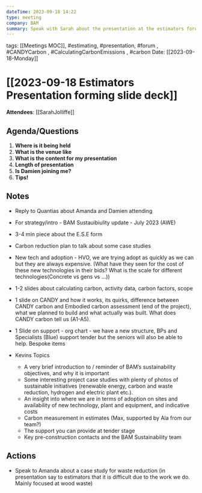 ```yaml
---
dateTime: 2023-09-18 14:22
type: meeting
company: BAM
summary: Speak with Sarah about the presentation at the estimators forum
---
```

tags: [[Meetings MOC]], #estimating, #presentation, #forum , #CANDYCarbon , #CalculatingCarbonEmissions , #carbon
Date: [[2023-09-18-Monday]]

# [[2023-09-18 Estimators Presentation forming slide deck]]

**Attendees**: 
[[SarahJolliffe]]

## Agenda/Questions
1. **Where is it being held**
2. **What is the venue like**
3. **What is the content for my presentation**
4. **Length of presentation**
5. **Is Damien joining me?**
6. **Tips!**
## Notes

- Reply to Quantias about Amanda and Damien attending

- For strategy/intro - BAM Sustauibiulity update - July 2023 (AWE)
- 3-4 min piece about the E.S.E form
- Carbon reduction plan to talk about some case studies
- New tech and adoption - HVO, we are trying adopt as quickly as we can but they are always expensive. (What have they seen for the cost of these new technologies in their bids? What is the scale for different technologies(Concrete vs gens vs ...))
- 1-2 slides about calculating carbon, activity data, carbon factors, scope
- 1 slide on CANDY and how it works, its quirks, difference between CANDY carbon and Embodied carbon assessment (end of the project), what we planned to build and what actually was built. What does CANDY carbon tell us (A1-A5).
- 1 Slide on support - org chart - we have a new structure, BPs and Specialists (Blue) support tender but the seniors will also be able to help. Bespoke items

- Kevins Topics
	- A very brief introduction to / reminder of BAM’s sustainability objectives, and why it is important
	- Some interesting project case studies with plenty of photos of sustainable initiatives (renewable energy, carbon and waste reduction, hydrogen and electric plant etc.).
	- An insight into where we are in terms of adoption on sites and availability of new technology, plant and equipment, and indicative costs
	- Carbon measurement in estimates (Max, supported by Ala from our team?)
	- The support you can provide at tender stage
	- Key pre-construction contacts and the BAM Sustainability team
## Actions

- Speak to Amanda about a case study for waste reduction (in presentation say to estimators that it is difficult due to the work we do. Mainly focused at wood waste)
